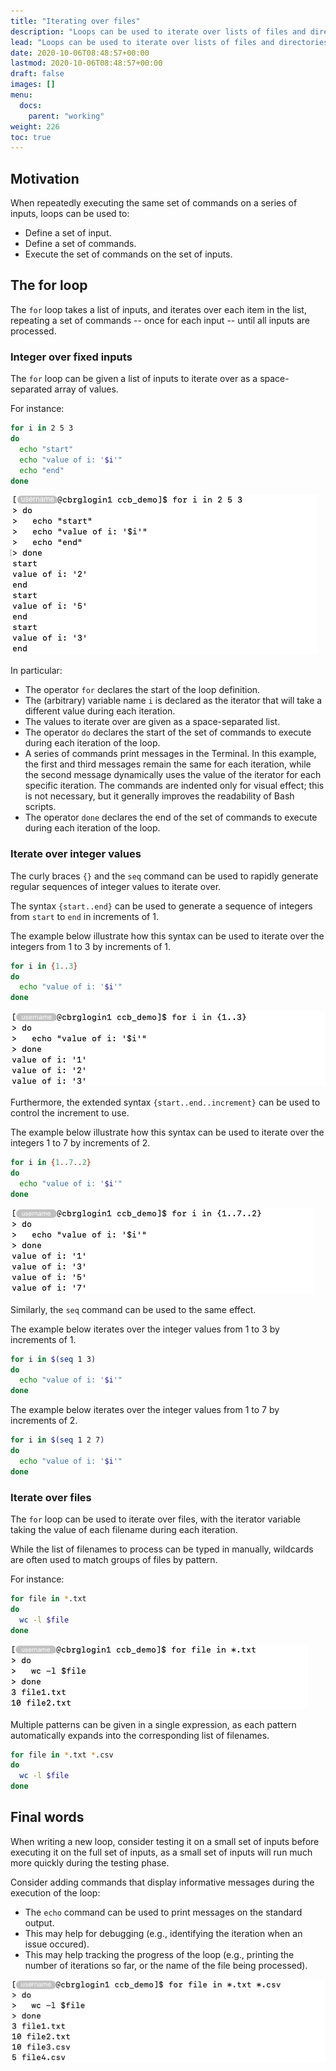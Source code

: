 ```yaml
---
title: "Iterating over files"
description: "Loops can be used to iterate over lists of files and directories."
lead: "Loops can be used to iterate over lists of files and directories."
date: 2020-10-06T08:48:57+00:00
lastmod: 2020-10-06T08:48:57+00:00
draft: false
images: []
menu:
  docs:
    parent: "working"
weight: 226
toc: true
---
```


## Motivation

When repeatedly executing the same set of commands on a series of inputs,
loops can be used to:

- Define a set of input.
- Define a set of commands.
- Execute the set of commands on the set of inputs.

## The for loop

The `for` loop takes a list of inputs, and iterates over each item in the list,
repeating a set of commands -- once for each input -- until all inputs are processed.

### Integer over fixed inputs

The `for` loop can be given a list of inputs to iterate over as a space-separated
array of values.

For instance:

```bash
for i in 2 5 3
do
  echo "start"
  echo "value of i: '$i'"
  echo "end"
done
```

![Iterate over a set of inputs.](for-2-5-3.png)

In particular:

- The operator `for` declares the start of the loop definition.
- The (arbitrary) variable name `i` is declared as the iterator that will take a different
  value during each iteration.
- The values to iterate over are given as a space-separated list.
- The operator `do` declares the start of the set of commands to execute during each
  iteration of the loop.
- A series of commands print messages in the Terminal.
  In this example, the first and third messages remain the same for each iteration,
  while the second message dynamically uses the value of the iterator for each specific
  iteration.
  The commands are indented only for visual effect; this is not necessary, but it generally
  improves the readability of Bash scripts.
- The operator `done` declares the end of the set of commands to execute during each
  iteration of the loop.

### Iterate over integer values

The curly braces `{}` and the `seq` command can be used to rapidly generate
regular sequences of integer values to iterate over.

The syntax `{start..end}` can be used to generate a sequence of integers
from `start` to `end` in increments of 1.

The example below illustrate how this syntax can be used to iterate over the
integers from 1 to 3 by increments of 1.

```bash
for i in {1..3}
do
  echo "value of i: '$i'"
done
```

![Use curly brackets to iterate over integer values.](for-curly-brackets.png)

Furthermore, the extended syntax `{start..end..increment}` can be used to control the
increment to use.

The example below illustrate how this syntax can be used to iterate over the
integers 1 to 7 by increments of 2.

```bash
for i in {1..7..2}
do
  echo "value of i: '$i'"
done
```

![Use curly brackets to iterate over integer values with an increment greater than 1.](for-curly-brackets-increment.png)

Similarly, the `seq` command can be used to the same effect.

The example below iterates over the integer values from 1 to 3 by increments of 1.

```bash
for i in $(seq 1 3)
do
  echo "value of i: '$i'"
done
```

The example below iterates over the integer values from 1 to 7 by increments of 2.

```bash
for i in $(seq 1 2 7)
do
  echo "value of i: '$i'"
done
```

### Iterate over files

The `for` loop can be used to iterate over files, with the iterator variable
taking the value of each filename during each iteration.

While the list of filenames to process can be typed in manually, wildcards are
often used to match groups of files by pattern.

For instance:

```bash
for file in *.txt
do
  wc -l $file
done
```

![Using wildcards to iterate over files.](for-file-txt.png)

Multiple patterns can be given in a single expression, as each pattern
automatically expands into the corresponding list of filenames.

```bash
for file in *.txt *.csv
do
  wc -l $file
done
```

## Final words

When writing a new loop, consider testing it on a small set of inputs
before executing it on the full set of inputs,
as a small set of inputs will run much more quickly during the testing phase.

Consider adding commands that display informative messages during the
execution of the loop:

- The `echo` command can be used to print messages on the standard output.
- This may help for debugging (e.g., identifying the iteration when an issue occured).
- This may help tracking the progress of the loop
  (e.g., printing the number of iterations so far, or the name of the file being processed).

![Using multiple wildcards to iterate over multiple sets of files.](for-file-txt-csv.png)

<!-- Link definitions -->
